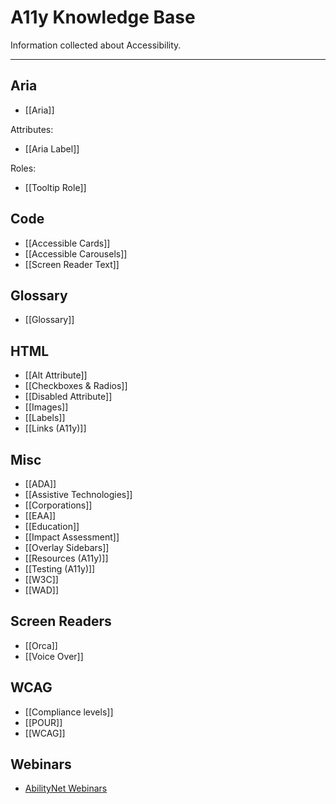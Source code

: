 # A11y Knowledge Base

Information collected about Accessibility.

---

## Aria

- [[Aria]]

Attributes:
- [[Aria Label]]

Roles:
- [[Tooltip Role]]

## Code

- [[Accessible Cards]]
- [[Accessible Carousels]]
- [[Screen Reader Text]]

## Glossary

- [[Glossary]]

## HTML

- [[Alt Attribute]]
- [[Checkboxes & Radios]]
- [[Disabled Attribute]]
- [[Images]]
- [[Labels]]
- [[Links (A11y)]]

## Misc

- [[ADA]]
- [[Assistive Technologies]]
- [[Corporations]]
- [[EAA]]
- [[Education]]
- [[Impact Assessment]]
- [[Overlay Sidebars]]
- [[Resources (A11y)]]
- [[Testing (A11y)]]
- [[W3C]]
- [[WAD]]

## Screen Readers

- [[Orca]]
- [[Voice Over]] 

## WCAG

- [[Compliance levels]]
- [[POUR]]
- [[WCAG]]

## Webinars

- [AbilityNet Webinars](AbilityNet%20Webinars.md)
